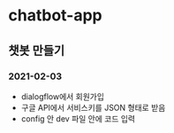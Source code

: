 # chatbot-app
## 챗봇 만들기
### 2021-02-03
- dialogflow에서 회원가입
- 구글 API에서 서비스키를 JSON 형태로 받음
- config 안 dev 파일 안에 코드 입력


